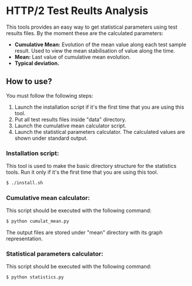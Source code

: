 # HTTP/2 Test Reults Analysis

This tools provides an easy way to get statistical parameters using test results files. By the moment these are the calculated parameters:

- **Cumulative Mean:** Evolution of the mean value along each test sample result. Used to view the mean stabilisation of value along the time.
- **Mean:** Last value of cumulative mean evolution.
- **Typical deviation.**


## How to use?

You must follow the following steps:

1. Launch the installation script if it's the first time that you are using this tool.
2. Put all test results files inside "data" directory.
3. Launch the cumulative mean calculator script.
4. Launch the statistical parameters calculator. The calculated values are shown under standard output.

### Installation script:

This tool is used to make the basic directory structure for the statistics tools. Run it only if it's the first time that you are using this tool.

```sh
$ ./install.sh
```

### Cumulative mean calculator:

This script should be executed with the following command:

```sh
$ python cumulat_mean.py
```

The output files are stored under "mean" directory with its graph representation.

### Statistical parameters calculator:

This script should be executed with the following command:

```sh
$ python statistics.py
```
